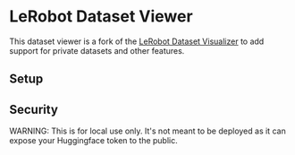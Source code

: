 # LeRobot Dataset Viewer

This dataset viewer is a fork of the [LeRobot Dataset Visualizer](https://huggingface.co/spaces/lerobot/visualize_dataset) to add support for private datasets and other features.

## Setup

## Security

WARNING: This is for local use only. It's not meant to be deployed as it can expose your Huggingface token to the public.
